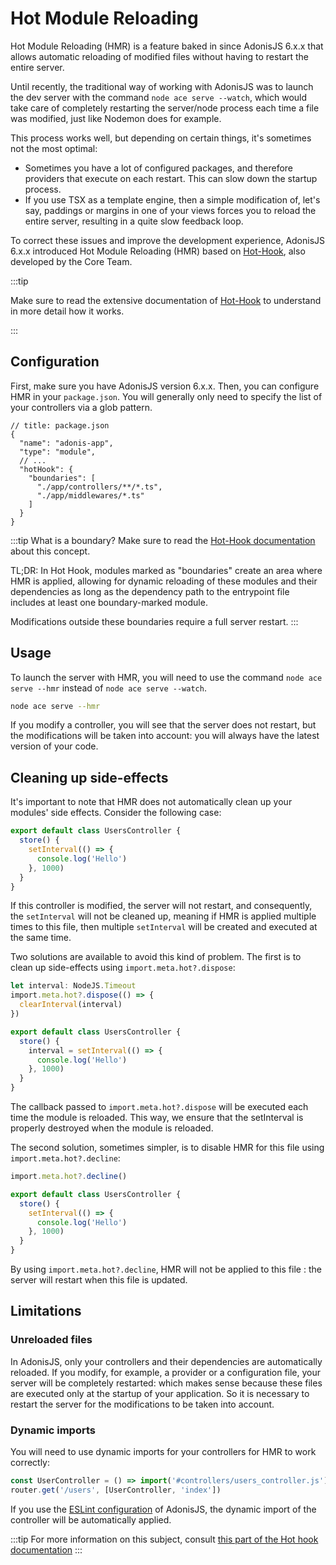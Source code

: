 # Hot Module Reloading

Hot Module Reloading (HMR) is a feature baked in since AdonisJS 6.x.x that allows automatic reloading of modified files without having to restart the entire server.

Until recently, the traditional way of working with AdonisJS was to launch the dev server with the command `node ace serve --watch`, which would take care of completely restarting the server/node process each time a file was modified, just like Nodemon does for example.

This process works well, but depending on certain things, it's sometimes not the most optimal:

- Sometimes you have a lot of configured packages, and therefore providers that execute on each restart. This can slow down the startup process.
- If you use TSX as a template engine, then a simple modification of, let's say, paddings or margins in one of your views forces you to reload the entire server, resulting in a quite slow feedback loop.

To correct these issues and improve the development experience, AdonisJS 6.x.x introduced Hot Module Reloading (HMR) based on [Hot-Hook](https://github.com/julien-R44/hot-hook), also developed by the Core Team.

:::tip

Make sure to read the extensive documentation of [Hot-Hook](https://github.com/julien-R44/hot-hook) to understand in more detail how it works.

:::

## Configuration

First, make sure you have AdonisJS version 6.x.x. Then, you can configure HMR in your `package.json`. You will generally only need to specify the list of your controllers via a glob pattern.

```jsonc
// title: package.json
{
  "name": "adonis-app",
  "type": "module",
  // ...
  "hotHook": {
    "boundaries": [
      "./app/controllers/**/*.ts",
      "./app/middlewares/*.ts"
    ]
  }
}
```

:::tip
What is a boundary? Make sure to read the [Hot-Hook documentation](https://github.com/Julien-R44/hot-hook#boundary) about this concept. 

TL;DR: In Hot Hook, modules marked as "boundaries" create an area where HMR is applied, allowing for dynamic reloading of these modules and their dependencies as long as the dependency path to the entrypoint file includes at least one boundary-marked module. 

Modifications outside these boundaries require a full server restart. 
:::

## Usage

To launch the server with HMR, you will need to use the command `node ace serve --hmr` instead of `node ace serve --watch`.

```sh
node ace serve --hmr
```

If you modify a controller, you will see that the server does not restart, but the modifications will be taken into account: you will always have the latest version of your code.

## Cleaning up side-effects

It's important to note that HMR does not automatically clean up your modules' side effects. Consider the following case:

```ts
export default class UsersController {
  store() {
    setInterval(() => {
      console.log('Hello')
    }, 1000)
  }
}
```

If this controller is modified, the server will not restart, and consequently, the `setInterval` will not be cleaned up, meaning if HMR is applied multiple times to this file, then multiple `setInterval` will be created and executed at the same time.

Two solutions are available to avoid this kind of problem. The first is to clean up side-effects using `import.meta.hot?.dispose`:

```ts
let interval: NodeJS.Timeout
import.meta.hot?.dispose(() => {
  clearInterval(interval)
})

export default class UsersController {
  store() {
    interval = setInterval(() => {
      console.log('Hello')
    }, 1000)
  }
}
```

The callback passed to `import.meta.hot?.dispose` will be executed each time the module is reloaded. This way, we ensure that the setInterval is properly destroyed when the module is reloaded.

The second solution, sometimes simpler, is to disable HMR for this file using `import.meta.hot?.decline`:

```ts
import.meta.hot?.decline()

export default class UsersController {
  store() {
    setInterval(() => {
      console.log('Hello')
    }, 1000)
  }
}
```

By using `import.meta.hot?.decline`, HMR will not be applied to this file : the server will restart when this file is updated.

## Limitations

### Unreloaded files

In AdonisJS, only your controllers and their dependencies are automatically reloaded. If you modify, for example, a provider or a configuration file, your server will be completely restarted: which makes sense because these files are executed only at the startup of your application. So it is necessary to restart the server for the modifications to be taken into account.

### Dynamic imports

You will need to use dynamic imports for your controllers for HMR to work correctly:

```ts
const UserController = () => import('#controllers/users_controller.js')
router.get('/users', [UserController, 'index'])
```

If you use the [ESLint configuration](./tooling_config.md#eslint-config) of AdonisJS, the dynamic import of the controller will be automatically applied.

:::tip
For more information on this subject, consult [this part of the Hot hook documentation](https://github.com/Julien-R44/hot-hook#esm-cache-busting)
:::
